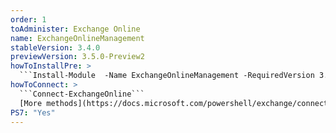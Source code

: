 ```yaml
---
order: 1
toAdminister: Exchange Online
name: ExchangeOnlineManagement
stableVersion: 3.4.0
previewVersion: 3.5.0-Preview2
howToInstallPre: >
  ```Install-Module  -Name ExchangeOnlineManagement -RequiredVersion 3.2.0-Preview4 -AllowPrerelease```
howToConnect: >
  ```Connect-ExchangeOnline```
  [More methods](https://docs.microsoft.com/powershell/exchange/connect-to-exchange-online-powershell?view=exchange-ps#connect-to-exchange-online-powershell-using-modern-authentication-with-or-without-mfa?WT.mc_id=M365-MVP-5004663)
PS7: "Yes"
---
```

